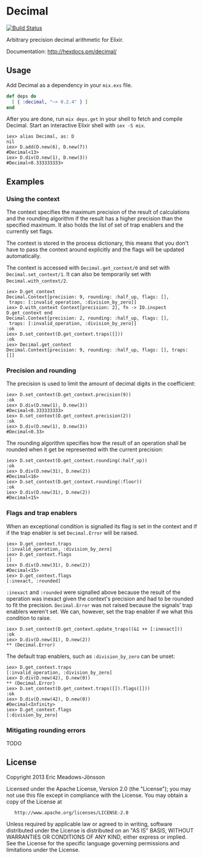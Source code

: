# Decimal

[![Build Status](https://travis-ci.org/ericmj/decimal.svg?branch=master)](https://travis-ci.org/ericmj/decimal)

Arbitrary precision decimal arithmetic for Elixir.

Documentation: http://hexdocs.pm/decimal/

## Usage

Add Decimal as a dependency in your `mix.exs` file.

```elixir
def deps do
  [ { :decimal, "~> 0.2.4" } ]
end
```

After you are done, run `mix deps.get` in your shell to fetch and compile Decimal. Start an interactive Elixir shell with `iex -S mix`.

```iex
iex> alias Decimal, as: D
nil
iex> D.add(D.new(6), D.new(7))
#Decimal<13>
iex> D.div(D.new(1), D.new(3))
#Decimal<0.333333333>

```

## Examples

### Using the context

The context specifies the maximum precision of the result of calculations and
the rounding algorithm if the result has a higher precision than the specified
maximum. It also holds the list of set of trap enablers and the currently set
flags.

The context is stored in the process dictionary, this means that you don't have
to pass the context around explicitly and the flags will be updated
automatically.

The context is accessed with `Decimal.get_context/0` and set with
`Decimal.set_context/1`. It can also be temporarily set with
`Decimal.with_context/2`.

```iex
iex> D.get_context
Decimal.Context[precision: 9, rounding: :half_up, flags: [],
 traps: [:invalid_operation, :division_by_zero]]
iex> D.with_context Context[precision: 2], fn -> IO.inspect D.get_context end
Decimal.Context[precision: 2, rounding: :half_up, flags: [],
 traps: [:invalid_operation, :division_by_zero]]
:ok
iex> D.set_context(D.get_context.traps([]))
:ok
iex> Decimal.get_context
Decimal.Context[precision: 9, rounding: :half_up, flags: [], traps: []]
```

### Precision and rounding

The precision is used to limit the amount of decimal digits in the coefficient:

```iex
iex> D.set_context(D.get_context.precision(9))
:ok
iex> D.div(D.new(1), D.new(3))
#Decimal<0.333333333>
iex> D.set_context(D.get_context.precision(2))
:ok
iex> D.div(D.new(1), D.new(3))
#Decimal<0.33>
```

The rounding algorithm specifies how the result of an operation shall be rounded
when it get be represented with the current precision:

```iex
iex> D.set_context(D.get_context.rounding(:half_up))
:ok
iex> D.div(D.new(31), D.new(2))
#Decimal<16>
iex> D.set_context(D.get_context.rounding(:floor))
:ok
iex> D.div(D.new(31), D.new(2))
#Decimal<15>
```

### Flags and trap enablers

When an exceptional condition is signalled its flag is set in the context and if
if the trap enabler is set `Decimal.Error` will be raised.

```iex
iex> D.get_context.traps
[:invalid_operation, :division_by_zero]
iex> D.get_context.flags
[]
iex> D.div(D.new(31), D.new(2))
#Decimal<15>
iex> D.get_context.flags
[:inexact, :rounded]
```

`:inexact` and `:rounded` were signalled above because the result of the
operation was inexact given the context's precision and had to be rounded to fit
the precision. `Decimal.Error` was not raised because the signals' trap enablers
weren't set. We can, however, set the trap enabler if we what this condition to
raise.

```iex
iex> D.set_context(D.get_context.update_traps((&1 ++ [:inexact]))
:ok
iex> D.div(D.new(31), D.new(2))
** (Decimal.Error)
```

The default trap enablers, such as `:division_by_zero` can be unset:

```iex
iex> D.get_context.traps
[:invalid_operation, :division_by_zero]
iex> D.div(D.new(42), D.new(0))
** (Decimal.Error)
iex> D.set_context(D.get_context.traps([]).flags([]))
:ok
iex> D.div(D.new(42), D.new(0))
#Decimal<Infinity>
iex> D.get_context.flags
[:division_by_zero]
```

### Mitigating rounding errors

TODO

## License

   Copyright 2013 Eric Meadows-Jönsson

   Licensed under the Apache License, Version 2.0 (the "License");
   you may not use this file except in compliance with the License.
   You may obtain a copy of the License at

       http://www.apache.org/licenses/LICENSE-2.0

   Unless required by applicable law or agreed to in writing, software
   distributed under the License is distributed on an "AS IS" BASIS,
   WITHOUT WARRANTIES OR CONDITIONS OF ANY KIND, either express or implied.
   See the License for the specific language governing permissions and
   limitations under the License.
